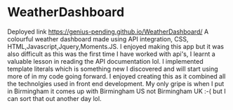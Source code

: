 # WeatherDashboard 
Deployed link https://genius-pending.github.io/WeatherDashboard/ A colourful weather dashboard made using API integration, CSS, HTML,Javascript,Jquery,Moments.JS.
I enjoyed making this app but it was also difficult as this was the first time I have worked with api's, I learnt a valuable lesson in reading the API documentation lol.
I implemented template literals which is something new I discovered and will start using more of in my code going forward.
I enjoyed creating this as it combined all the technolgies used in front end development.
My only gripe is when I put in Birmingham it comes up with Birmingham US not Birmingham UK :-( but I can sort that out another day lol.
